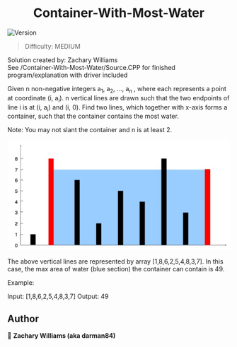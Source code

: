 
<h1 align="center">Container-With-Most-Water</h1>
<p>
  <img alt="Version" src="https://img.shields.io/badge/version-1.0.0-blue.svg?cacheSeconds=2592000" />
</p>

> Difficulty: MEDIUM<br/>


Solution created by: Zachary Williams<br/>
See /Container-With-Most-Water/Source.CPP for finished program/explanation with driver included

Given n non-negative integers a<sub>1</sub>, a<sub>2</sub>, ..., a<sub>n</sub> , where each represents a point at coordinate (i, a<sub>i</sub>). n vertical lines are drawn such that the two endpoints of line i is at (i, a<sub>i</sub>) and (i, 0). Find two lines, which together with x-axis forms a container, such that the container contains the most water.

Note: You may not slant the container and n is at least 2.

 


![alt text](https://github.com/darman84/Container-With-Most-Water/blob/master/EXAMPLE.PNG)

The above vertical lines are represented by array [1,8,6,2,5,4,8,3,7]. In this case, the max area of water (blue section) the container can contain is 49.

 

Example:

Input: [1,8,6,2,5,4,8,3,7]
Output: 49

## Author

👤 **Zachary Williams (aka darman84)**

